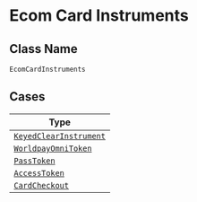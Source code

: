 
# Ecom Card Instruments

## Class Name

`EcomCardInstruments`

## Cases

| Type |
|  --- |
| [`KeyedClearInstrument`](../../../doc/models/keyed-clear-instrument.md) |
| [`WorldpayOmniToken`](../../../doc/models/worldpay-omni-token.md) |
| [`PassToken`](../../../doc/models/pass-token.md) |
| [`AccessToken`](../../../doc/models/access-token.md) |
| [`CardCheckout`](../../../doc/models/card-checkout.md) |

